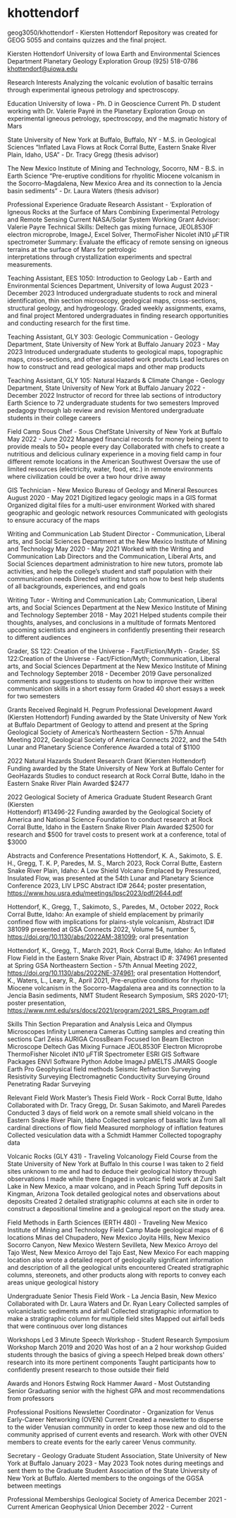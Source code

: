# khottendorf
geog3050/khottendorf - Kiersten Hottendorf
Repository was created for GEOG 5055 and contains quizzes and the final project.

Kiersten Hottendorf
University of Iowa
Earth and Environmental Sciences Department
Planetary Geology Exploration Group 
(925) 518-0786
khottendorf@uiowa.edu

Research Interests
  Analyzing the volcanic evolution of basaltic terrains through experimental igneous 
  petrology and spectroscopy.

Education
  University of Iowa - Ph. D in Geoscience
    Current
      Ph. D student working with Dr. Valerie Payré in the Planetary Exploration Group on experimental igneous petrology,          spectroscopy, and the magmatic history of Mars

  State University of New York at Buffalo, Buffalo, NY - M.S. in Geological Sciences
    “Inflated Lava Flows at Rock Corral Butte, Eastern Snake River Plain, Idaho, USA” - Dr. Tracy Gregg (thesis advisor)

  The New Mexico Institute of Mining and Technology, Socorro, NM - B.S. in Earth Science
    “Pre-eruptive conditions for rhyolitic Miocene volcanism in the Socorro-Magdalena, New Mexico Area and its connection        to la Jencia basin sediments” - Dr. Laura Waters (thesis advisor)
  
Professional Experience
  Graduate Research Assistant - ‘Exploration of Igneous Rocks at the Surface of Mars Combining Experimental Petrology and     Remote Sensing
    Current
      NASA/Solar System Working Grant
      Advisor: Valerie Payre
      Technical Skills: Deltech gas mixing furnace, JEOL8530F electron microprobe, ImageJ, Excel Solver, ThermoFisher             Nicolet iN10 μFTIR spectrometer
      Summary: Evaluate the efficacy of remote sensing on igneous terrains at the surface of Mars for petrologic           
              interpretations through crystallization experiments and spectral measurements.

  Teaching Assistant, EES 1050: Introduction to Geology Lab - Earth and Environmental Sciences Department, University of       Iowa
    August 2023 - December 2023
      Introduced undergraduate students to rock and mineral identification, thin section microscopy, geological maps,             cross-sections, structural geology, and hydrogeology.
      Graded weekly assignments, exams, and final project
      Mentored undergraduates in finding research opportunities and conducting research for the first time.

  Teaching Assistant, GLY 303: Geologic Communication - Geology Department, State University of New York at Buffalo
    January 2023 - May 2023
      Introduced undergraduate students to geological maps, topographic maps, cross-sections, and other associated work           products
      Lead lectures on how to construct and read geological maps and other map products

  Teaching Assistant, GLY 105: Natural Hazards & Climate Change - Geology Department, State University of New York at         Buffalo 
    January 2022 - December 2022
      Instructor of record for three lab sections of introductory Earth Science to 72 undergraduate students for two              semesters
      Improved pedagogy through lab review and revision
      Mentored undergraduate students in their college careers

  Field Camp Sous Chef - Sous ChefState University of New York at Buffalo
    May 2022 - June 2022
      Managed financial records for money being spent to provide meals to 50+ people every day
      Collaborated with chefs to create a nutritious and delicious culinary experience in a moving field camp in four             different remote locations in the American Southwest
      Oversaw the use of limited resources (electricity, water, food, etc.) in remote environments where civilization could       be over a two hour drive away

  GIS Technician - New Mexico Bureau of Geology and Mineral Resources
    August 2020 - May 2021
      Digitized legacy geologic maps in a GIS format 
      Organized digital files for a multi-user environment
      Worked with shared geographic and geologic network resources
      Communicated with geologists to ensure accuracy of the maps

  Writing and Communication Lab Student Director - Communication, Liberal arts, and Social Sciences Department at the New     Mexico Institute of Mining and Technology
    May 2020 - May 2021
      Worked with the Writing and Communication Lab Directors and the Communication, Liberal Arts, and Social Sciences            department administration to hire new tutors, promote lab activities, and help the college’s student and staff              population with their communication needs
      Directed writing tutors on how to best help students of all backgrounds, experiences, and end goals

  Writing Tutor - Writing and Communication Lab; Communication, Liberal arts, and Social Sciences Department at the New       Mexico Institute of Mining and Technology
    September 2018 - May 2021
      Helped students compile their thoughts, analyses, and conclusions in a multitude of formats
      Mentored upcoming scientists and engineers in confidently presenting their research to different audiences

  Grader, SS 122: Creation of the Universe - Fact/Fiction/Myth - Grader, SS 122:Creation of the Universe -                    Fact/Fiction/Myth; Communication, Liberal arts, and Social Sciences Department at the New Mexico Institute of Mining and    Technology
    September 2018 - December 2019
      Gave personalized comments and suggestions to students on how to improve their written communication skills in a            short essay form
      Graded 40 short essays a week for two semesters
      
Grants Received
  Reginald H. Pegrum Professional Development Award (Kiersten Hottendorf)
    Funding awarded by the State University of New York at Buffalo Department of Geology to attend and present at the           Spring Geological Society of America’s Northeastern Section - 57th Annual Meeting 2022, Geological Society of America       Connects 2022, and the 54th Lunar and Planetary Science Conference 
    Awarded a total of $1100

  2022 Natural Hazards Student Research Grant (Kiersten Hottendorf)
    Funding awarded by the State University of New York at Buffalo Center for GeoHazards Studies to conduct research at         Rock Corral Butte, Idaho in the Eastern Snake River Plain
    Awarded $2477

  2022 Geological Society of America Graduate Student Research Grant (Kiersten  
  Hottendorf) #13496-22
  Funding awarded by the Geological Society of America and National Science Foundation to conduct research at Rock Corral     Butte, Idaho in the Eastern Snake River Plain
  Awarded $2500 for research and $500 for travel costs to present work at a conference, total of $3000
  
  Abstracts and Conference Presentations
    Hottendorf, K. A., Sakimoto, S. E. H., Gregg, T. K. P, Paredes, M. S., March 2023, Rock Corral Butte, Eastern Snake     River   Plain, Idaho: A Low Shield Volcano Emplaced by Pressurized, Insulated Flow, was presented at the 54th Lunar and Planetary   Science Conference 2023, LIV LPSC Abstract ID# 2644; poster presentation,                 https://www.hou.usra.edu/meetings/lpsc2023/pdf/2644.pdf
    
  Hottendorf, K., Gregg, T., Sakimoto, S., Paredes, M., October 2022, Rock Corral Butte, Idaho: An example of shield emplacement by primarily confined flow with implications for plains-style volcanism, Abstract ID# 381099 presented at GSA Connects 2022, Volume 54, number 5, https://doi.org/10.1130/abs/2022AM-381099; oral presentation
  
  Hottendorf, K., Gregg, T., March 2021, Rock Corral Butte, Idaho: An Inflated Flow Field in the Eastern Snake River Plain, Abstract ID #: 374961 presented at Spring GSA Northeastern Section - 57th Annual Meeting 2022, https://doi.org/10.1130/abs/2022NE-374961; oral presentation
Hottendorf, K., Waters, L., Leary, R., April 2021, Pre-eruptive conditions for rhyolitic Miocene volcanism in the Socorro-Magdalena area and its connection to la Jencia Basin sediments, NMT Student Research Symposium, SRS 2020-171; poster presentation, https://www.nmt.edu/srs/docs/2021/program/2021_SRS_Program.pdf

Skills
  Thin Section Preparation and Analysis
  Leica and Olympus Microscopes
  Infinity Lumenera Cameras
  Cutting samples and creating thin sections
  Carl Zeiss AURIGA CrossBeam Focused Ion Beam Electron Microscope
  Deltech Gas Mixing Furnace
  JEOL8530F Electron Microprobe
  ThermoFisher Nicolet iN10 μFTIR Spectrometer
  ESRI GIS Software Packages
  ENVI Software
  Python
  Adobe
  ImageJ
  pMELTS
  JMARS
  Google Earth Pro
  Geophysical field methods
  Seismic Refraction Surveying
  Resistivity Surveying
  Electromagnetic Conductivity Surveying
  Ground Penetrating Radar Surveying
  
Relevant Field Work
  Master’s Thesis Field Work - Rock Corral Butte, Idaho
    Collaborated with Dr. Tracy Gregg, Dr. Susan Sakimoto, and Mareli Paredes
    Conducted 3 days of field work on a remote small shield volcano in the Eastern Snake River Plain, Idaho
    Collected samples of basaltic lava from all cardinal directions of flow field
    Measured morphology of inflation features
    Collected vesiculation data with a Schmidt Hammer
    Collected topography data

  Volcanic Rocks (GLY 431) - Traveling Volcanology Field Course from the State 
  University of New York at Buffalo 
    In this course I was taken to 2 field sites unknown to me and had to deduce their geological history through                observations I made while there
    Engaged in volcanic field work at Zuni Salt Lake in New Mexico, a maar volcano, and in Peach Spring Tuff deposits in        Kingman, Arizona
    Took detailed geological notes and observations about deposits
    Created 2 detailed stratigraphic columns at each site in order to construct a depositional timeline and a geological        report on the study area.

  Field Methods in Earth Sciences (ERTH 480) - Traveling New Mexico Institute of 
  Mining and Technology Field Camp
    Made geological maps of 6 locations
      Minas del Chupadero, New Mexico
      Joyita Hills, New Mexico
      Socorro Canyon, New Mexico
      Western Sevilleta, New Mexico
      Arroyo del Tajo West, New Mexico
      Arroyo del Tajo East, New Mexico
    For each mapping location also wrote a detailed report of geologically significant information and description of all       the geological units encountered
    Created stratigraphic columns, stereonets, and other products along with reports to convey each areas unique geological     history

Undergraduate Senior Thesis Field Work - La Jencia Basin, New Mexico
  Collaborated with Dr. Laura Waters and Dr. Ryan Leary
  Collected samples of volcaniclastic sediments and airfall
  Collected stratigraphic information to make a stratigraphic column for multiple field sites
  Mapped out airfall beds that were continuous over long distances
  
Workshops Led
  3 Minute Speech Workshop - Student Research Symposium Workshop
    March 2019 and 2020
      Was host of an a 2 hour workshop
      Guided students through the basics of giving a speech
      Helped break down others' research into its more pertinent components
      Taught participants how to confidently present research to those outside their field
      
Awards and Honors
  Estwing Rock Hammer Award - Most Outstanding Senior 
    Graduating senior with the highest GPA and most recommendations from professors
    
Professional Positions 
  Newsletter Coordinator - Organization for Venus Early-Career Networking (OVEN)
		Current
      Created a newsletter to disperse to the wider Venusian community in order to keep those new and old to the community         apprised of current events and research.
        Work with other OVEN members to create events for the early career Venus community.
        
  Secretary - Geology Graduate Student Association, State University of New York at Buffalo
    January 2023 - May 2023
      Took notes during meetings and sent them to the Graduate Student Association of the State University of New York at         Buffalo.
      Alerted members to the ongoings of the GGSA between meetings
      
Professional Memberships
  Geological Society of America
    December 2021 - Current
  American Geophysical Union
    December 2022 - Current
